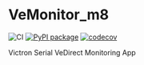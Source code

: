 # VeMonitor_m8

![CI](https://github.com/vemonitor/vemonitor_m8/actions/workflows/python-package.yml/badge.svg?branch=main)
[![PyPI package](https://img.shields.io/pypi/v/vemonitor_m8.svg)](https://pypi.org/project/vemonitor_m8/)
[![codecov](https://codecov.io/gh/vemonitor/vemonitor_m8/graph/badge.svg?token=M7VgGzkApi)](https://codecov.io/gh/vemonitor/vemonitor_m8)

Victron Serial VeDirect Monitoring App
